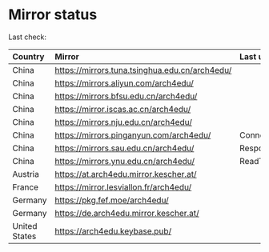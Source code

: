 <script src="./time.js"></script>
# Mirror status
Last check: <script type="text/javascript">localize(1671021513.8947904);</script>

|Country|Mirror|Last update|
|:------|:-----|:----------|
|China|https://mirrors.tuna.tsinghua.edu.cn/arch4edu/|<script type="text/javascript">localize(1670999960);</script>|
|China|https://mirrors.aliyun.com/arch4edu/|<script type="text/javascript">localize(1670913299);</script>|
|China|https://mirrors.bfsu.edu.cn/arch4edu/|<script type="text/javascript">localize(1670999960);</script>|
|China|https://mirror.iscas.ac.cn/arch4edu/|<script type="text/javascript">localize(1670999960);</script>|
|China|https://mirrors.nju.edu.cn/arch4edu/|<script type="text/javascript">localize(1670913299);</script>|
|China|https://mirrors.pinganyun.com/arch4edu/|ConnectTimeout|
|China|https://mirrors.sau.edu.cn/arch4edu/|Response 500|
|China|https://mirrors.ynu.edu.cn/arch4edu/|ReadTimeout|
|Austria|https://at.arch4edu.mirror.kescher.at/|<script type="text/javascript">localize(1670999960);</script>|
|France|https://mirror.lesviallon.fr/arch4edu/|<script type="text/javascript">localize(1670999960);</script>|
|Germany|https://pkg.fef.moe/arch4edu/|<script type="text/javascript">localize(1670999960);</script>|
|Germany|https://de.arch4edu.mirror.kescher.at/|<script type="text/javascript">localize(1670999960);</script>|
|United States|https://arch4edu.keybase.pub/|<script type="text/javascript">localize(1670956528);</script>|

<script src="./tablefilter/tablefilter.js"></script>
<script src="./table.js"></script>